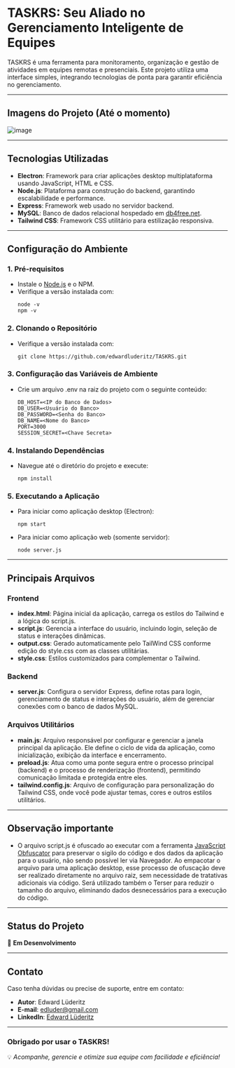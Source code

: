 # TASKRS: Seu Aliado no Gerenciamento Inteligente de Equipes

TASKRS é uma ferramenta para monitoramento, organização e gestão de atividades em equipes remotas e presenciais. Este projeto utiliza uma interface simples, integrando tecnologias de ponta para garantir eficiência no gerenciamento.

---

## **Imagens do Projeto (Até o momento)**
![image](https://github.com/user-attachments/assets/7bb7e9f0-5f99-448b-944f-ebe7704a22d9)

---

## **Tecnologias Utilizadas**
- **Electron**: Framework para criar aplicações desktop multiplataforma usando JavaScript, HTML e CSS.
- **Node.js**: Plataforma para construção do backend, garantindo escalabilidade e performance.
- **Express**: Framework web usado no servidor backend.
- **MySQL**: Banco de dados relacional hospedado em [db4free.net](https://db4free.net/).
- **Tailwind CSS**: Framework CSS utilitário para estilização responsiva.

---

## **Configuração do Ambiente**

### 1. **Pré-requisitos**
- Instale o [Node.js](https://nodejs.org/pt) e o NPM.
- Verifique a versão instalada com:
  ```
  node -v
  npm -v
  ```

### 2. **Clonando o Repositório**
- Verifique a versão instalada com:
  ```
  git clone https://github.com/edwardluderitz/TASKRS.git
  ```

### 3. **Configuração das Variáveis de Ambiente**
- Crie um arquivo .env na raiz do projeto com o seguinte conteúdo:
  ```
  DB_HOST=<IP do Banco de Dados>
  DB_USER=<Usuário do Banco>
  DB_PASSWORD=<Senha do Banco>
  DB_NAME=<Nome do Banco>
  PORT=3000
  SESSION_SECRET=<Chave Secreta>
  ```
### 4. **Instalando Dependências**
- Navegue até o diretório do projeto e execute:
  ```
  npm install
  ```
  
### 5. **Executando a Aplicação**
- Para iniciar como aplicação desktop (Electron):
  ```
  npm start
  ```
- Para iniciar como aplicação web (somente servidor):
  ```
  node server.js
  ```

---

## Principais Arquivos
### **Frontend**
- **index.html**: Página inicial da aplicação, carrega os estilos do Tailwind e a lógica do script.js.
- **script.js**: Gerencia a interface do usuário, incluindo login, seleção de status e interações dinâmicas.
- **output.css**: Gerado automaticamente pelo TailWind CSS conforme edição do style.css com as classes utilitárias.
- **style.css**: Estilos customizados para complementar o Tailwind.

### **Backend**
- **server.js**: Configura o servidor Express, define rotas para login, gerenciamento de status e interações do usuário, além de gerenciar conexões com o banco de dados MySQL.

### **Arquivos Utilitários**
- **main.js**: Arquivo responsável por configurar e gerenciar a janela principal da aplicação. Ele define o ciclo de vida da aplicação, como inicialização, exibição da interface e encerramento.
- **preload.js**: Atua como uma ponte segura entre o processo principal (backend) e o processo de renderização (frontend), permitindo comunicação limitada e protegida entre eles.
- **tailwind.config.js**: Arquivo de configuração para personalização do Tailwind CSS, onde você pode ajustar temas, cores e outros estilos utilitários.

---

## **Observação importante**
- O arquivo script.js é ofuscado ao executar com a ferramenta [JavaScript Obfuscator](https://github.com/javascript-obfuscator/javascript-obfuscator) para preservar o sigilo do código e dos dados da aplicação para o usuário, não sendo possível ler via Navegador. Ao empacotar o arquivo para uma aplicação desktop, esse processo de ofuscação deve ser realizado diretamente no arquivo raiz, sem necessidade de tratativas adicionais via código. Será utilizado também o Terser para reduzir o tamanho do arquivo, eliminando dados desnecessários para a execução do código.

---

## **Status do Projeto**
🚧 **Em Desenvolvimento**  

---

## **Contato**

Caso tenha dúvidas ou precise de suporte, entre em contato:

- **Autor**: Edward Lüderitz
- **E-mail**: edluder@gmail.com
- **LinkedIn**: [Edward Lüderitz](https://www.linkedin.com/in/edwardluderitz/)

---

### **Obrigado por usar o TASKRS!**
💡 _Acompanhe, gerencie e otimize sua equipe com facilidade e eficiência!_
